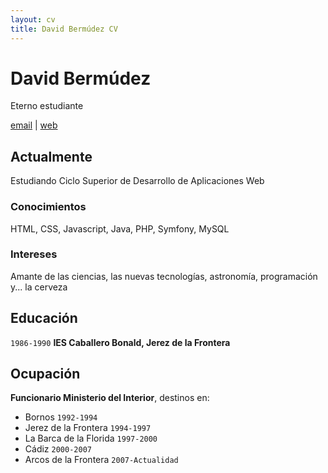 ```yaml
---
layout: cv
title: David Bermúdez CV
---
```

# David Bermúdez
Eterno estudiante

<div id="webaddress">
<a href="mailto:davidbermudez@jerez.es">email</a>
| <a href="http://davidbermudez.es">web</a>
</div>


## Actualmente

Estudiando Ciclo Superior de Desarrollo de Aplicaciones Web

### Conocimientos 

HTML, CSS, Javascript, Java, PHP, Symfony, MySQL

### Intereses

Amante de las ciencias, las nuevas tecnologías, astronomía, programación y... la cerveza

## Educación

`1986-1990`
__IES Caballero Bonald, Jerez de la Frontera__

## Ocupación

__Funcionario Ministerio del Interior__, destinos en:
- Bornos `1992-1994`
- Jerez de la Frontera `1994-1997`
- La Barca de la Florida `1997-2000`
- Cádiz `2000-2007`
- Arcos de la Frontera `2007-Actualidad`

<!-- ### Footer

Last updated: Nov 2018 -->
